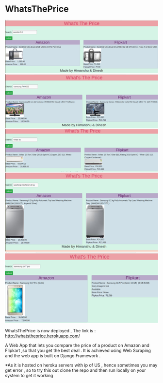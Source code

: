 # WhatsThePrice
![Alt text](https://github.com/himanshuhemu/WhatsThePrice/raw/master/Screenshot%20from%202018-09-27%2021-08-05.png)
![Alt text](https://github.com/himanshuhemu/WhatsThePrice/raw/master/Screenshot%20from%202018-09-27%2021-10-40.png)
![Alt text](https://github.com/himanshuhemu/WhatsThePrice/raw/master/Screenshot%20from%202018-09-27%2021-11-48.png)
![Alt text](https://github.com/himanshuhemu/WhatsThePrice/raw/master/Screenshot%20from%202018-09-27%2021-09-15.png)
![Alt text](https://github.com/himanshuhemu/WhatsThePrice/raw/master/Screenshot%20from%202018-09-27%2021-17-22.png)

WhatsThePrice is now deployed , The link is : http://whatstheprice.herokuapp.com/

A Web App that lets you compare the price of a product on Amazon and Flipkart ,so that you get the best deal . It is achieved using Web Scraping and the web app is built on Django Framework . 

*As it is hosted on heroku servers with ip of US , hence sometimes you may get error , so to try this out clone the repo and then run locally on your system to get it working

 
